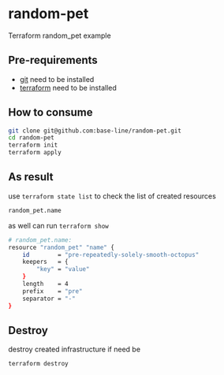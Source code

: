 # random-pet
Terraform random_pet example

## Pre-requirements
- [git](https://git-scm.com/downloads) need to be installed 
- [terraform](https://www.terraform.io/downloads.html) need to be installed 

## How to consume

```bash
git clone git@github.com:base-line/random-pet.git
cd random-pet
terraform init
terraform apply
```

## As result

use `terraform state list` to check the list of created resources

```bash
random_pet.name
```

as well can run `terraform show`

```bash
# random_pet.name:
resource "random_pet" "name" {
    id        = "pre-repeatedly-solely-smooth-octopus"
    keepers   = {
        "key" = "value"
    }
    length    = 4
    prefix    = "pre"
    separator = "-"
}
```

## Destroy

destroy created infrastructure if need be

```
terraform destroy
```